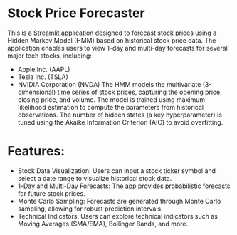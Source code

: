 # Stock Price Forecaster
This is a Streamlit application designed to forecast stock prices using a Hidden Markov Model (HMM) based on historical stock price data. The application enables users to view 1-day and multi-day forecasts for several major tech stocks, including:
- Apple Inc. (AAPL)
- Tesla Inc. (TSLA)
- NVIDIA Corporation (NVDA)
The HMM models the multivariate (3-dimensional) time series of stock prices, capturing the opening price, closing price, and volume. The model is trained using maximum likelihood estimation to compute the parameters from historical observations. The number of hidden states (a key hyperparameter) is tuned using the Akaike Information Criterion (AIC) to avoid overfitting.
# Features:
- Stock Data Visualization: Users can input a stock ticker symbol and select a date range to visualize historical stock data.
- 1-Day and Multi-Day Forecasts: The app provides probabilistic forecasts for future stock prices.
- Monte Carlo Sampling: Forecasts are generated through Monte Carlo sampling, allowing for robust prediction intervals.
- Technical Indicators: Users can explore technical indicators such as Moving Averages (SMA/EMA), Bollinger Bands, and more.
